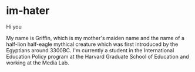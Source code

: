 # im-hater

Hi you

My name is Griffin, which is my mother's maiden name and the name of a half-lion half-eagle mythical creature which was first introduced by the Egyptians around 3300BC. I'm currently a student in the International Education Policy program at the Harvard Graduate School of Education and working at the Media Lab.

